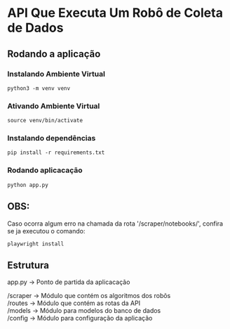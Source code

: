 # API Que Executa Um Robô de Coleta de Dados

## Rodando a aplicação

### Instalando Ambiente Virtual

```
python3 -m venv venv
```

### Ativando Ambiente Virtual

```
source venv/bin/activate
```

### Instalando dependências
```
pip install -r requirements.txt
```

### Rodando aplicacação

```
python app.py
```

## OBS:
Caso ocorra algum erro na chamada da rota '/scraper/notebooks/', confira se ja executou o comando:
```
playwright install
```

## Estrutura 
app.py -> Ponto de partida da aplicacação

/scraper -> Módulo que contém os algoritmos dos robõs\
/routes  -> Módulo que contém as rotas da API\
/models  -> Módulo para modelos do banco de dados\
/config  -> Módulo para configuração da aplicação